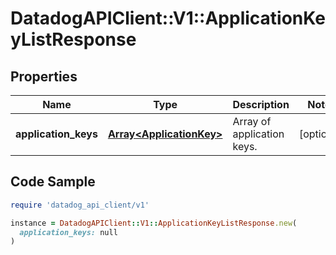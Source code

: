 # DatadogAPIClient::V1::ApplicationKeyListResponse

## Properties

| Name | Type | Description | Notes |
| ---- | ---- | ----------- | ----- |
| **application_keys** | [**Array&lt;ApplicationKey&gt;**](ApplicationKey.md) | Array of application keys. | [optional] |

## Code Sample

```ruby
require 'datadog_api_client/v1'

instance = DatadogAPIClient::V1::ApplicationKeyListResponse.new(
  application_keys: null
)
```

